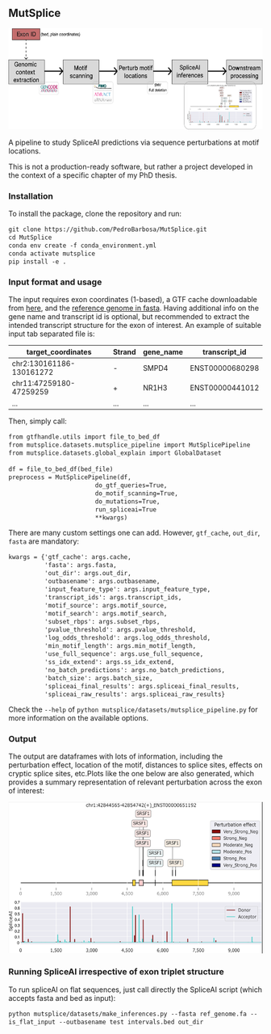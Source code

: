 ## MutSplice

<img src="mutsplice/readme_images/mutsplice_scheme.png" height="200"/>

A pipeline to study SpliceAI predictions via sequence perturbations at motif locations.

This is not a production-ready software, but rather a project developed in the context of a specific chapter of my PhD thesis.

### Installation

To install the package, clone the repository and run:

```
git clone https://github.com/PedroBarbosa/MutSplice.git
cd MutSplice
conda env create -f conda_environment.yml
conda activate mutsplice
pip install -e .
```

### Input format and usage

The input requires exon coordinates (1-based), a GTF cache downloadable from [here](https://app.box.com/s/zxok51g9zhsrc0l5hqpbvskxfh27t5se), and the [reference genome in fasta](https://ftp.ebi.ac.uk/pub/databases/gencode/Gencode_human/release_45/GRCh38.primary_assembly.genome.fa.gz). Having additional info on the gene name and transcript id is optional, but recommended to extract the intended transcript structure for the exon of interest. An example of suitable input tab separated file is:


| target_coordinates       | Strand | gene_name | transcript_id   |
|--------------------------|--------|-----------|-----------------|
| chr2:130161186-130161272 | -      | SMPD4     | ENST00000680298 |
| chr11:47259180-47259259  | +      | NR1H3     | ENST00000441012 |
|      ...                 | ...    | ...       | ...             |


Then, simply call:

```
from gtfhandle.utils import file_to_bed_df
from mutsplice.datasets.mutsplice_pipeline import MutSplicePipeline
from mutsplice.datasets.global_explain import GlobalDataset

df = file_to_bed_df(bed_file)
preprocess = MutSplicePipeline(df,
                        do_gtf_queries=True,
                        do_motif_scanning=True,
                        do_mutations=True,
                        run_spliceai=True
                        **kwargs)
```

There are many custom settings one can add. However, `gtf_cache`, `out_dir`, `fasta` are mandatory:

```
kwargs = {'gtf_cache': args.cache,
          'fasta': args.fasta,
          'out_dir': args.out_dir,
          'outbasename': args.outbasename,
          'input_feature_type': args.input_feature_type,
          'transcript_ids': args.transcript_ids,
          'motif_source': args.motif_source,
          'motif_search': args.motif_search,
          'subset_rbps': args.subset_rbps,
          'pvalue_threshold': args.pvalue_threshold,
          'log_odds_threshold': args.log_odds_threshold,
          'min_motif_length': args.min_motif_length,
          'use_full_sequence': args.use_full_sequence,
          'ss_idx_extend': args.ss_idx_extend,
          'no_batch_predictions': args.no_batch_predictions,
          'batch_size': args.batch_size,
          'spliceai_final_results': args.spliceai_final_results,
          'spliceai_raw_results': args.spliceai_raw_results}
```

Check the `--help` of `python mutsplice/datasets/mutsplice_pipeline.py` for more information on the available options.

### Output

The output are dataframes with lots of information, including the perturbation effect, location of the motif, distances to splice sites, effects on cryptic splice sites, etc.Plots like the one below are also generated, which provides a summary representation of relevant perturbation across the exon of interest:

<img src="mutsplice/readme_images/mutsplice_out.png" height="300"/>

### Running SpliceAI irrespective of exon triplet structure

To run spliceAI on flat sequences, just call directly the SpliceAI script (which accepts fasta and bed as input):

```
python mutsplice/datasets/make_inferences.py --fasta ref_genome.fa --is_flat_input --outbasename test intervals.bed out_dir
```

